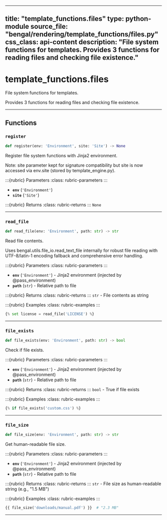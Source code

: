 
---
title: "template_functions.files"
type: python-module
source_file: "bengal/rendering/template_functions/files.py"
css_class: api-content
description: "File system functions for templates.  Provides 3 functions for reading files and checking file existence."
---

# template_functions.files

File system functions for templates.

Provides 3 functions for reading files and checking file existence.

---


## Functions

### `register`
```python
def register(env: 'Environment', site: 'Site') -> None
```

Register file system functions with Jinja2 environment.

Note: site parameter kept for signature compatibility but site is now
accessed via env.site (stored by template_engine.py).



:::{rubric} Parameters
:class: rubric-parameters
:::
- **`env`** (`'Environment'`)
- **`site`** (`'Site'`)

:::{rubric} Returns
:class: rubric-returns
:::
`None`




---
### `read_file`
```python
def read_file(env: 'Environment', path: str) -> str
```

Read file contents.

Uses bengal.utils.file_io.read_text_file internally for robust file reading
with UTF-8/latin-1 encoding fallback and comprehensive error handling.



:::{rubric} Parameters
:class: rubric-parameters
:::
- **`env`** (`'Environment'`) - Jinja2 environment (injected by @pass_environment)
- **`path`** (`str`) - Relative path to file

:::{rubric} Returns
:class: rubric-returns
:::
`str` - File contents as string




:::{rubric} Examples
:class: rubric-examples
:::
```python
{% set license = read_file('LICENSE') %}
```


---
### `file_exists`
```python
def file_exists(env: 'Environment', path: str) -> bool
```

Check if file exists.



:::{rubric} Parameters
:class: rubric-parameters
:::
- **`env`** (`'Environment'`) - Jinja2 environment (injected by @pass_environment)
- **`path`** (`str`) - Relative path to file

:::{rubric} Returns
:class: rubric-returns
:::
`bool` - True if file exists




:::{rubric} Examples
:class: rubric-examples
:::
```python
{% if file_exists('custom.css') %}
```


---
### `file_size`
```python
def file_size(env: 'Environment', path: str) -> str
```

Get human-readable file size.



:::{rubric} Parameters
:class: rubric-parameters
:::
- **`env`** (`'Environment'`) - Jinja2 environment (injected by @pass_environment)
- **`path`** (`str`) - Relative path to file

:::{rubric} Returns
:class: rubric-returns
:::
`str` - File size as human-readable string (e.g., "1.5 MB")




:::{rubric} Examples
:class: rubric-examples
:::
```python
{{ file_size('downloads/manual.pdf') }}  # "2.3 MB"
```


---
